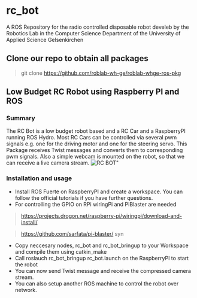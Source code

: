 rc_bot
======

A ROS Repository for the radio controlled disposable robot develeb by the Robotics Lab in the Computer Science Department of the University of Applied Science Gelsenkirchen

## Clone our repo to obtain all packages 
> git clone https://github.com/roblab-wh-ge/roblab-whge-ros-pkg

## Low Budget RC Robot using Raspberry PI and ROS
### Summary
The RC Bot is a low budget robot based and a RC Car and a RaspberryPI running ROS Hydro.
Most RC Cars can be controlled via several pwm signals e.g. one for the driving motor and one for the steering servo. This Package receives Twist messages and converts them to corresponding pwm signals. Also a simple webcam is mounted on the robot, so that we can receive a live camera stream.
![RC BOT"](http://s1.directupload.net/images/131206/n4lqviou.jpg "RC BOT")
### Installation and usage
- Install ROS Fuerte on RaspberryPI and create a workspace. You can follow the official tutorials if you have further questions.
- For controlling the GPIO on RPi wiringPi and PIBlaster are needed

> https://projects.drogon.net/raspberry-pi/wiringpi/download-and-install/

> https://github.com/sarfata/pi-blaster/
syn 
- Copy neccesary nodes, rc_bot and rc_bot_bringup to your Workspace and compile them using catkin_make
- Call roslauch rc_bot_bringup rc_bot.launch on the RaspberryPI to start the robot
- You can now send Twist message and receive the compressed camera stream.
- You can also setup another ROS machine to control the robot over network. 

